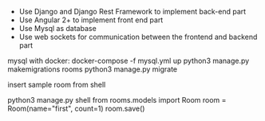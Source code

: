 * Use Django and Django Rest Framework to implement back-end part
* Use Angular 2+ to implement front end part
* Use Mysql as database
* Use web sockets for communication between the frontend and backend part

mysql with docker:
docker-compose -f mysql.yml up
python3 manage.py makemigrations rooms
python3 manage.py migrate


insert sample room from shell

python3 manage.py shell
from rooms.models import Room
room = Room(name="first", count=1)
room.save()